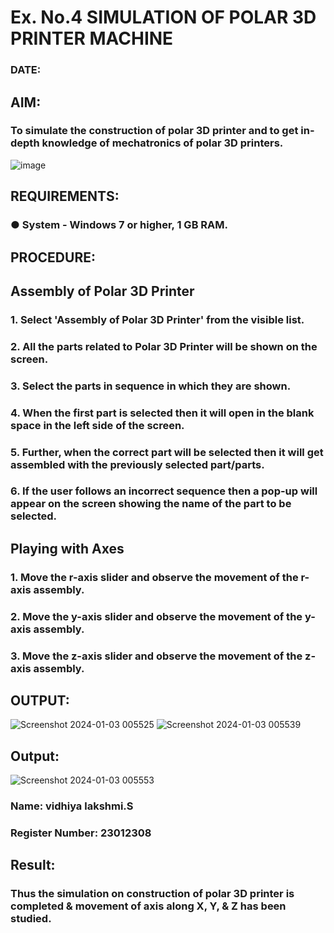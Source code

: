 # Ex. No.4 SIMULATION OF POLAR 3D PRINTER MACHINE

### DATE: 

## AIM:
### To simulate the construction of polar 3D printer and to get in-depth knowledge of mechatronics of polar 3D printers.

![image](https://github.com/Sellakumar1987/Ex.-No.-4---SIMULATION-OF-POLAR-3D-PRINTER-MACHINE/assets/113594316/b551f195-9877-49a2-99bb-a9efcfb3381a)

## REQUIREMENTS:
### ●	System - Windows 7 or higher, 1 GB RAM.

## PROCEDURE:

## Assembly of Polar 3D Printer
### 1.	Select 'Assembly of Polar 3D Printer' from the visible list.
### 2.	All the parts related to Polar 3D Printer will be shown on the screen.
### 3.	Select the parts in sequence in which they are shown.
### 4.	When the first part is selected then it will open in the blank space in the left side of the screen.
### 5.	Further, when the correct part will be selected then it will get assembled with the previously selected part/parts.
### 6.	If the user follows an incorrect sequence then a pop-up will appear on the screen showing the name of the part to be selected.

## Playing with Axes
### 1.	Move the r-axis slider and observe the movement of the r-axis assembly.
### 2.	Move the y-axis slider and observe the movement of the y-axis assembly.
### 3.	Move the z-axis slider and observe the movement of the z-axis assembly.

## OUTPUT:

![Screenshot 2024-01-03 005525](https://github.com/saravidhya/Ex.-No.-4---SIMULATION-OF-POLAR-3D-PRINTER-MACHINE/assets/87062069/4bbc8113-a365-40d7-b530-5d1bc8115a22)
![Screenshot 2024-01-03 005539](https://github.com/saravidhya/Ex.-No.-4---SIMULATION-OF-POLAR-3D-PRINTER-MACHINE/assets/87062069/5b88d74a-882e-46d2-8220-0678711b5ad7)


## Output:

![Screenshot 2024-01-03 005553](https://github.com/saravidhya/Ex.-No.-4---SIMULATION-OF-POLAR-3D-PRINTER-MACHINE/assets/87062069/30677fef-9120-4e5c-bf54-54438993985d)



### Name: vidhiya lakshmi.S
### Register Number: 23012308

## Result: 
### Thus the simulation on construction of polar 3D printer is completed & movement of axis along X, Y, & Z has been studied.

